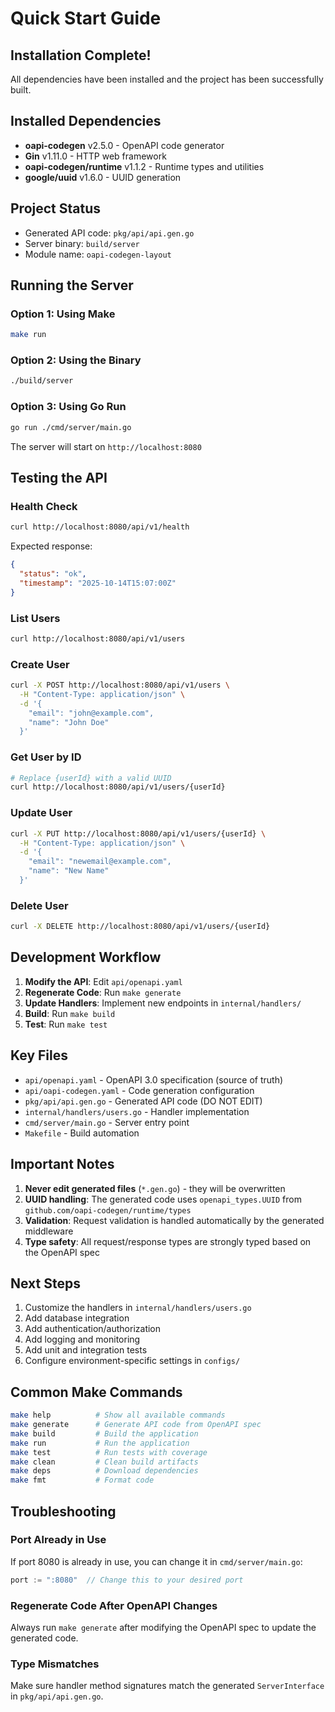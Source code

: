 # Quick Start Guide

## Installation Complete!

All dependencies have been installed and the project has been successfully built.

## Installed Dependencies

- **oapi-codegen** v2.5.0 - OpenAPI code generator
- **Gin** v1.11.0 - HTTP web framework
- **oapi-codegen/runtime** v1.1.2 - Runtime types and utilities
- **google/uuid** v1.6.0 - UUID generation

## Project Status

- Generated API code: `pkg/api/api.gen.go`
- Server binary: `build/server`
- Module name: `oapi-codegen-layout`

## Running the Server

### Option 1: Using Make
```bash
make run
```

### Option 2: Using the Binary
```bash
./build/server
```

### Option 3: Using Go Run
```bash
go run ./cmd/server/main.go
```

The server will start on `http://localhost:8080`

## Testing the API

### Health Check
```bash
curl http://localhost:8080/api/v1/health
```

Expected response:
```json
{
  "status": "ok",
  "timestamp": "2025-10-14T15:07:00Z"
}
```

### List Users
```bash
curl http://localhost:8080/api/v1/users
```

### Create User
```bash
curl -X POST http://localhost:8080/api/v1/users \
  -H "Content-Type: application/json" \
  -d '{
    "email": "john@example.com",
    "name": "John Doe"
  }'
```

### Get User by ID
```bash
# Replace {userId} with a valid UUID
curl http://localhost:8080/api/v1/users/{userId}
```

### Update User
```bash
curl -X PUT http://localhost:8080/api/v1/users/{userId} \
  -H "Content-Type: application/json" \
  -d '{
    "email": "newemail@example.com",
    "name": "New Name"
  }'
```

### Delete User
```bash
curl -X DELETE http://localhost:8080/api/v1/users/{userId}
```

## Development Workflow

1. **Modify the API**: Edit `api/openapi.yaml`
2. **Regenerate Code**: Run `make generate`
3. **Update Handlers**: Implement new endpoints in `internal/handlers/`
4. **Build**: Run `make build`
5. **Test**: Run `make test`

## Key Files

- `api/openapi.yaml` - OpenAPI 3.0 specification (source of truth)
- `api/oapi-codegen.yaml` - Code generation configuration
- `pkg/api/api.gen.go` - Generated API code (DO NOT EDIT)
- `internal/handlers/users.go` - Handler implementation
- `cmd/server/main.go` - Server entry point
- `Makefile` - Build automation

## Important Notes

1. **Never edit generated files** (`*.gen.go`) - they will be overwritten
2. **UUID handling**: The generated code uses `openapi_types.UUID` from `github.com/oapi-codegen/runtime/types`
3. **Validation**: Request validation is handled automatically by the generated middleware
4. **Type safety**: All request/response types are strongly typed based on the OpenAPI spec

## Next Steps

1. Customize the handlers in `internal/handlers/users.go`
2. Add database integration
3. Add authentication/authorization
4. Add logging and monitoring
5. Add unit and integration tests
6. Configure environment-specific settings in `configs/`

## Common Make Commands

```bash
make help          # Show all available commands
make generate      # Generate API code from OpenAPI spec
make build         # Build the application
make run           # Run the application
make test          # Run tests with coverage
make clean         # Clean build artifacts
make deps          # Download dependencies
make fmt           # Format code
```

## Troubleshooting

### Port Already in Use
If port 8080 is already in use, you can change it in `cmd/server/main.go`:
```go
port := ":8080"  // Change this to your desired port
```

### Regenerate Code After OpenAPI Changes
Always run `make generate` after modifying the OpenAPI spec to update the generated code.

### Type Mismatches
Make sure handler method signatures match the generated `ServerInterface` in `pkg/api/api.gen.go`.
